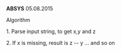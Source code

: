 **ABSYS** 05.08.2015

Algorithm

1\. Parse input string, to get x,y and z

2\. If x is missing, result is z -- y ... and so on
